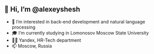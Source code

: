 ## 👋 Hi, I’m @alexeyshesh
- 👀 I’m interested in back-end development and natural language processing
- 🎓 I’m currently studying in Lomonosov Moscow State University
- 👨‍💻 Yandex, HR-Tech department
- 📫 Moscow, Russia


